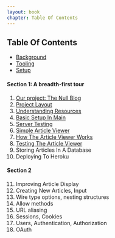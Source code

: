 ```yaml
--- 
layout: book
chapter: Table Of Contents
---
```


## Table Of Contents

+ [Background](tandp.html)
+ [Tooling](tooling.html)
+ [Setup](setup.html)

#### Section 1: A breadth-first tour

1. [Our project: The Null Blog](nullblog.html)
2. [Project Layout](projlayout.html)
3. [Understanding Resources](resources.html)
4. [Basic Setup In Main](simplemain.html)
5. [Server Testing](servertest.html)
6. [Simple Article Viewer](viewer.html)
7. [How The Article Viewer Works](viewer_detail.html)
8. [Testing The Article Viewer](client_test.html)
9. Storing Articles In A Database
10. Deploying To Heroku

#### Section 2

11. Improving Article Display
12. Creating New Articles, Input
13. Wire type options, nesting structures
14. Allow methods
15. URL aliasing
16. Sessions, Cookies
17. Users, Authentication, Authorization
18. OAuth

